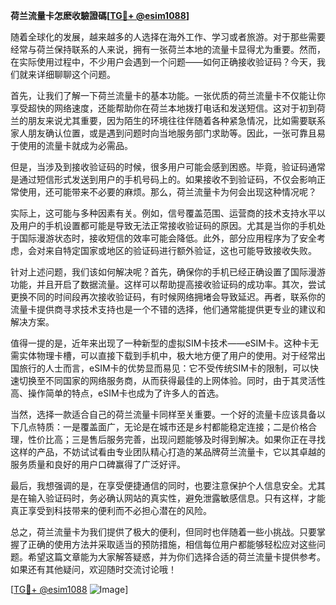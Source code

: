 **荷兰流量卡怎麽收驗證碼[[TG💪+ @esim1088](https://t.me/s/esim1088)]**

随着全球化的发展，越来越多的人选择在海外工作、学习或者旅游。对于那些需要经常与荷兰保持联系的人来说，拥有一张荷兰本地的流量卡显得尤为重要。然而，在实际使用过程中，不少用户会遇到一个问题——如何正确接收验证码？今天，我们就来详细聊聊这个问题。

首先，让我们了解一下荷兰流量卡的基本功能。一张优质的荷兰流量卡不仅能让你享受超快的网络速度，还能帮助你在荷兰本地拨打电话和发送短信。这对于初到荷兰的朋友来说尤其重要，因为陌生的环境往往伴随着各种紧急情况，比如需要联系家人朋友确认位置，或是遇到问题时向当地服务部门求助等。因此，一张可靠且易于使用的流量卡就成为必需品。

但是，当涉及到接收验证码的时候，很多用户可能会感到困惑。毕竟，验证码通常是通过短信形式发送到用户的手机号码上的。如果接收不到验证码，不仅会影响正常使用，还可能带来不必要的麻烦。那么，荷兰流量卡为何会出现这种情况呢？

实际上，这可能与多种因素有关。例如，信号覆盖范围、运营商的技术支持水平以及用户的手机设置都可能是导致无法正常接收验证码的原因。尤其是当你的手机处于国际漫游状态时，接收短信的效率可能会降低。此外，部分应用程序为了安全考虑，会对来自特定国家或地区的验证码进行额外验证，这也可能导致接收失败。

针对上述问题，我们该如何解决呢？首先，确保你的手机已经正确设置了国际漫游功能，并且开启了数据流量。这样可以帮助提高接收验证码的成功率。其次，尝试更换不同的时间段再次接收验证码，有时候网络拥堵会导致延迟。再者，联系你的流量卡提供商寻求技术支持也是一个不错的选择，他们通常能提供更专业的建议和解决方案。

值得一提的是，近年来出现了一种新型的虚拟SIM卡技术——eSIM卡。这种卡无需实体物理卡槽，可以直接下载到手机中，极大地方便了用户的使用。对于经常出国旅行的人士而言，eSIM卡的优势显而易见：它不受传统SIM卡的限制，可以快速切换至不同国家的网络服务商，从而获得最佳的上网体验。同时，由于其灵活性高、操作简单的特点，eSIM卡也成为了许多人的首选。

当然，选择一款适合自己的荷兰流量卡同样至关重要。一个好的流量卡应该具备以下几点特质：一是覆盖面广，无论是在城市还是乡村都能稳定连接；二是价格合理，性价比高；三是售后服务完善，出现问题能够及时得到解决。如果你正在寻找这样的产品，不妨试试看由专业团队精心打造的某品牌荷兰流量卡，它以其卓越的服务质量和良好的用户口碑赢得了广泛好评。

最后，我想强调的是，在享受便捷通信的同时，也要注意保护个人信息安全。尤其是在输入验证码时，务必确认网站的真实性，避免泄露敏感信息。只有这样，才能真正享受到科技带来的便利而不必担心潜在的风险。

总之，荷兰流量卡为我们提供了极大的便利，但同时也伴随着一些小挑战。只要掌握了正确的使用方法并采取适当的预防措施，相信每位用户都能够轻松应对这些问题。希望这篇文章能为大家解答疑惑，并为你们选择合适的荷兰流量卡提供参考。如果还有其他疑问，欢迎随时交流讨论哦！

[[TG💪+ @esim1088](https://t.me/s/esim1088) ![Image](https://i.postimg.cc/4NQfJmqS/Snipaste-2025-05-13-00-14-12.png)]